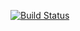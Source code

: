 [![Build Status](https://travis-ci.com/ZoroXV/test-cmake-ci.svg?branch=master)](https://travis-ci.com/ZoroXV/test-cmake-ci)
